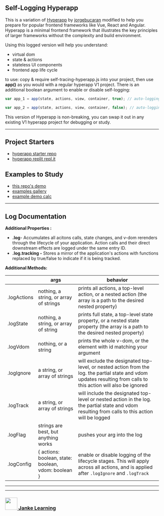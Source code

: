 ## Self-Logging Hyperapp

This is a variation of [Hyperapp](https://github.com/jorgebucaran/hyperapp) by [jorgebucaran](https://github.com/jorgebucaran) modified to help you prepare for popular frontend frameworks like Vue, React and Angular.   Hyperapp is a minimal frontend framework that illustrates the key principles of larger frameworks without the complexity and build environment.    

Using this logged version will help you understand:
* virtual dom
* state & actions
* stateless UI components
* frontend app life cycle

to use: copy & require self-tracing-hyperapp.js into your project, then use __app()__ as you would with a regular hyperapp V1 project. There is an additional boolean argument to enable or disable self-logging:

```js
var app_1 = app(state, actions, view, container, true); // auto-logging is enabled in this instance

var app_2 = app(state, actions, view, container, false); // auto-logging is disabled in this instance
```
This version of Hyperapp is non-breaking, you can swap it out in any existing V1 hyperapp project for debugging or study.

---

## Project Starters

* [hyperapp starter repo](https://github.com/janke-learning/hyperapp-starter-basic)  
* [hyperapp replit repl.it](https://repl.it/@colevandersWands/hyperapp-starter-basic)  

## Examples to Study

* [this repo's demo](https://janke-learning.github.io/self-logging-hyperapp)
* [examples gallery](https://repl.it/@colevandersWands/hyperapp-examples-gallery)
* [example demo calc](https://repl.it/@colevandersWands/hyperapping-calc-1)  

---

## Log Documentation

__Additional Properties :__
* __.log__- Accumulates all acitons calls, state changes, and v-dom rerenders through the lifecycle of your application. Action calls and their direct downstream effects are logged under the same entry ID.
* __.log.tracking -__ Stores a mirror of the application's actions with functions replaced by true/false to indicate if it is being tracked.

__Additional Methods:__		

|  | args | behavior |   
| --- | --- | --- |  
| .logActions | nothing, a string, or array of strings |	prints all actions, a top-level action, or a nested action (the array is a path to the desired nested property) |  
| .logState | nothing, a string, or array of string |	prints full state, a top-level state property, or a nested state property (the array is a path to the desired nested property) |  
| .logVdom | nothing, or a string | prints the whole v-dom, or the element with id matching your argument |  
| .logIgnore | a string, or array of strings | will exclude the designated top-level, or nested action from the log. the partial state and vdom updates resulting from calls to this action will also be ignored |    
| .logTrack |  a string, or array of strings | will include the designated top-level or nested action in the log. the partial state and vdom resulting from calls to this action will be logged |  
| .logFlag | strings are best, but anything works | pushes your arg into the log |  
| .logConfig | { actions: boolean, state: boolean, vdom: boolean } | enable or disable logging of the lifecycle stages.  This will apply across all actions, and is applied after  ```.logIgnore``` and ```.logTrack``` |  

___
___
### <a href="http://janke-learning.org" target="_blank"><img src="https://user-images.githubusercontent.com/18554853/50098409-22575780-021c-11e9-99e1-962787adaded.png" width="40" height="40"></img> Janke Learning</a>
